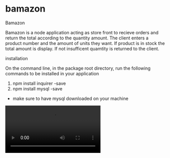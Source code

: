 # bamazon

Bamazon

Bamazon is a node application acting as store front to recieve orders and return the total according to the quantity amount.  The client enters a product number and the amount of units they want.  If product is in stock the total amount is display. If not insufficent quamtity is returned to the client.

installation 

On the command line, in the package root directory, run the following commands to be installed in your application 

  1. npm install inquirer -save
  2. npm install mysql -save
  * make sure to have mysql downloaded on your machine

  ![alt text](img/bamazon.mp4)